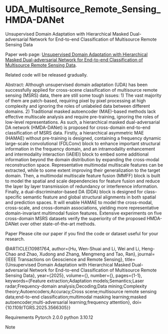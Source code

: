 # UDA_Multisource_Remote_Sensing_HMDA-DANet
Unsupervised Domain Adaptation with Hierarchical Masked Dual-adversarial Network for End-to-end Classification of Multisource Remote Sensing Data

Paper web page: [Unsupervised Domain Adaptation with Hierarchical Masked Dual-adversarial Network for End-to-end Classification of Multisource Remote Sensing Data](https://xplorestaging.ieee.org/document/10981764).

Related code will be released gradually.

Abstract:
Although unsupervised domain adaptation (UDA) has been successfully applied for cross-scene classification of multisource remote sensing (MSRS) data, there are still some tough issues: 1) The vast majority of them are patch-based, requiring pixel by pixel processing at high complexity and ignoring the roles of unlabeled data between different domains. 2) Traditional masked autoencoder (MAE)-based methods lack effective multiscale analysis and require pre-training, ignoring the roles of low-level representations. As such, a hierarchical masked dual-adversarial DA network (HMDA-DANet) is proposed for cross-domain end-to-end classification of MSRS data. Firstly, a hierarchical asymmetric MAE (HAMAE) without pre-training is designed, containing a frequency dynamic large-scale convolutional (FDLConv) block to enhance important structural information in the frequency domain, and an intramodality enhancement and intermodality interaction (IAEIEI) block to embed some additional information beyond the domain distribution by expanding the cross-modal reconstruction space. Representative multimodal multiscale features can be extracted, while to some extent improving their generalization to the target domain. Then, a multimodal multiscale feature fusion (MMFF) block is built to model the spatial and scale dependencies for feature fusion and reduce the layer by layer transmission of redundancy or interference information. Finally, a dual-discriminator-based DA (DDA) block is designed for class-specific semantic feature and global structural alignments in both spatial and prediction spaces. It will enable HAMAE to model the cross-modal, cross-scale, and cross-domain associations, yielding more representative domain-invariant multimodal fusion features. Extensive experiments on five cross-domain MSRS datasets verify the superiority of the proposed HMDA-DANet over other state-of-the-art methods.

Paper
Please cite our paper if you find the code or dataset useful for your research.

@ARTICLE{10981764,
  author={Hu, Wen-Shuai and Li, Wei and Li, Heng-Chao and Zhao, Xudong and Zhang, Mengmeng and Tao, Ran},
  journal={IEEE Transactions on Geoscience and Remote Sensing}, 
  title={Unsupervised Domain Adaptation with Hierarchical Masked Dual-adversarial Network for End-to-end Classification of Multisource Remote Sensing Data}, 
  year={2025},
  volume={},
  number={},
  pages={1-1},
  keywords={Feature extraction;Adaptation models;Semantics;Laser radar;Frequency-domain analysis;Decoding;Data mining;Complexity theory;Autoencoders;Accuracy;Cross scene;multisource remote sensing data;end-to-end classification;multimodal masking learning;masked autoencoder;multi-adversarial learning;frequency attention},
  doi={10.1109/TGRS.2025.3566305}}

Requirements
Pytorch 2.0.0 
python 3.10.12

Note

